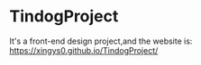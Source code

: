 # TindogProject
It's a front-end design project,and the website is:
https://xingys0.github.io/TindogProject/

